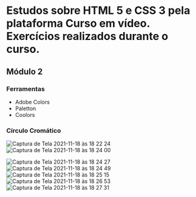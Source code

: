 # Estudos sobre HTML 5 e CSS 3 pela plataforma Curso em vídeo. Exercícios realizados durante o curso.
## Módulo 2 
### Ferramentas 
 - Adobe Colors
 - Paletton
 - Coolors
### Círculo Cromático
![Captura de Tela 2021-11-18 às 18 22 24](https://user-images.githubusercontent.com/91977484/142498779-57e8ba94-7561-4624-9f80-e0b821a1b54c.png)
![Captura de Tela 2021-11-18 às 18 24 00](https://user-images.githubusercontent.com/91977484/142498980-8e31b070-f3a5-42b2-b031-ae889fbc0244.png)

![Captura de Tela 2021-11-18 às 18 24 27](https://user-images.githubusercontent.com/91977484/142499206-b73c1597-e568-4f46-aa95-4b57fb00f0ce.png)
![Captura de Tela 2021-11-18 às 18 24 49](https://user-images.githubusercontent.com/91977484/142499210-4e37a92e-1a23-4b39-b600-a90853672402.png)
![Captura de Tela 2021-11-18 às 18 25 15](https://user-images.githubusercontent.com/91977484/142499211-80726971-4b48-4f18-837a-d8516eadd128.png)
![Captura de Tela 2021-11-18 às 18 26 53](https://user-images.githubusercontent.com/91977484/142499462-4095040d-e429-403f-a15d-3ba3eae43d4c.png)
![Captura de Tela 2021-11-18 às 18 27 31](https://user-images.githubusercontent.com/91977484/142499467-9a9856e3-6a66-47ae-99c2-016ab52b74db.png)
